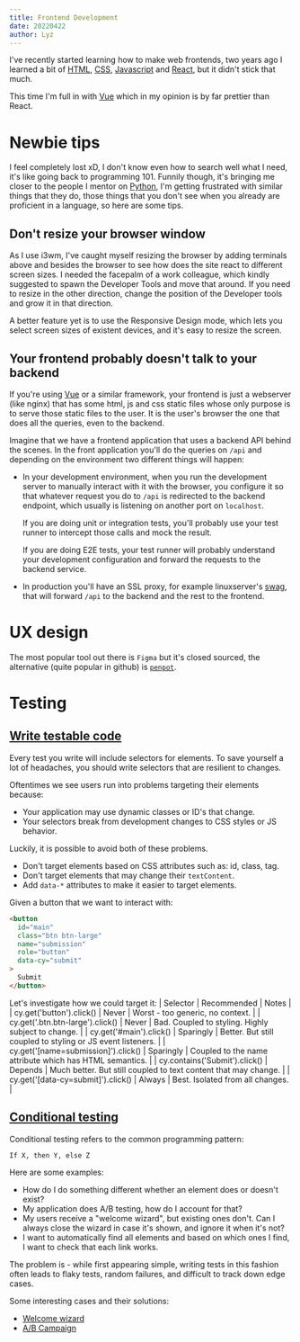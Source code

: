 ```yaml
---
title: Frontend Development
date: 20220422
author: Lyz
---
```


I've recently started learning how to make web frontends, two years ago
I learned a bit of [HTML](html.md), [CSS](css.md),
[Javascript](javascript.md) and [React](react.md), but it didn't stick that
much.

This time I'm full in with [Vue](vuejs.md) which in my opinion is by far
prettier than React.

# Newbie tips

I feel completely lost xD, I don't know even how to search well what I need,
it's like going back to programming 101. Funnily though, it's bringing me closer to the people
I mentor on [Python](python.md), I'm getting frustrated with similar things that
they do, those things that you don't see when you already are proficient in
a language, so here are some tips.

## Don't resize your browser window

As I use i3wm, I've caught myself resizing the browser by adding terminals above
and besides the browser to see how does the site react to different screen
sizes. I needed the facepalm of a work colleague, which kindly suggested to
spawn the Developer Tools and move that around. If you need to resize in the
other direction, change the position of the Developer tools and grow it in that
direction.

A better feature yet is to use the  Responsive Design mode, which lets you
select screen sizes of existent devices, and it's easy to resize the screen.

## Your frontend probably doesn't talk to your backend

If you're using [Vue](vuejs.md) or a similar framework, your frontend is just
a webserver (like nginx) that has some html, js and css static files whose only
purpose is to serve those static files to the user. It is the user's browser the
one that does all the queries, even to the backend.

Imagine that we have a frontend application that uses a backend API behind the
scenes. In the front application you'll do the queries on `/api` and depending
on the environment two different things will happen:

* In your development environment, when you run the development server to
    manually interact with it with the browser, you configure it so that
    whatever request you do to `/api` is redirected to the backend endpoint,
    which usually is listening on another port on `localhost`.

    If you are doing unit or integration tests, you'll probably use your test
    runner to intercept those calls and mock the result.

    If you are doing E2E tests, your test runner will probably understand your
    development configuration and forward the requests to the backend service.

* In production you'll have an SSL proxy, for example linuxserver's
    [swag](https://docs.linuxserver.io/general/swag), that will forward `/api`
    to the backend and the rest to the frontend.

# UX design

The most popular tool out there is `Figma` but it's closed sourced, the
alternative (quite popular in github) is [`penpot`](https://penpot.app/).

# Testing

## [Write testable code](https://docs.cypress.io/guides/references/best-practices#Selecting-Elements)

Every test you write will include selectors for elements. To save yourself a lot
of headaches, you should write selectors that are resilient to changes.

Oftentimes we see users run into problems targeting their elements because:

* Your application may use dynamic classes or ID's that change.
* Your selectors break from development changes to CSS styles or JS behavior.

Luckily, it is possible to avoid both of these problems.

* Don't target elements based on CSS attributes such as: id, class, tag.
* Don't target elements that may change their `textContent`.
* Add `data-*` attributes to make it easier to target elements.

Given a button that we want to interact with:

```html
<button
  id="main"
  class="btn btn-large"
  name="submission"
  role="button"
  data-cy="submit"
>
  Submit
</button>
```

Let's investigate how we could target it:
| Selector                         | Recommended | Notes                                              |
| cy.get('button').click()         | Never       | Worst - too generic, no context.                   |
| cy.get('.btn.btn-large').click() | Never       | Bad. Coupled to styling.
Highly subject to change. |
| cy.get('#main').click() |	Sparingly |	Better. But still coupled to styling or
JS event listeners. |
| cy.get('[name=submission]').click() |	Sparingly |	Coupled to the name
attribute which has HTML semantics. |
| cy.contains('Submit').click() |	Depends |	Much better. But still coupled
to text content that may change. |
| cy.get('[data-cy=submit]').click() |	Always |	Best. Isolated from all
changes. |

## [Conditional testing](https://docs.cypress.io/guides/core-concepts/conditional-testing)

Conditional testing refers to the common programming pattern:

```
If X, then Y, else Z
```

Here are some examples:

* How do I do something different whether an element does or doesn't exist?
* My application does A/B testing, how do I account for that?
* My users receive a "welcome wizard", but existing ones don't. Can I always
    close the wizard in case it's shown, and ignore it when it's not?
* I want to automatically find all <a> elements and based on which ones I find, I want to check that each link works.

The problem is - while first appearing simple, writing tests in this fashion
often leads to flaky tests, random failures, and difficult to track down edge
cases.

Some interesting cases and their solutions:

* [Welcome wizard](https://docs.cypress.io/guides/core-concepts/conditional-testing#Use-your-server-or-database)
* [A/B Campaign](https://docs.cypress.io/guides/core-concepts/conditional-testing#A-B-campaign)
